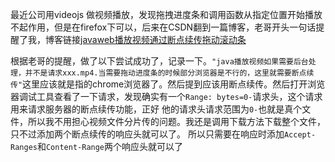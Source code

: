 最近公司用videojs 做视频播放，发现拖拽进度条和调用函数从指定位置开始播放不起作用，但是在firefox下可以，后来在CSDN翻到一篇博客，老哥开头一句话提醒了我，博客链接[javaweb播放视频通过断点续传拖动滚动条](https://blog.csdn.net/tongkaiming/article/details/82252061)  

根据老哥的提醒，做了以下尝试成功了，记录一下。```"java播放视频如果需要后台处理，并不是请求xxx.mp4.当需要拖动进度条的时候部分浏览器是不行的，这里就需要断点续传"```这里应该就是指的chrome浏览器了。然后提到应该用断点续传。然后打开浏览器调试工具查看了一下请求，发现确实有一个`Range: bytes=0-`请求头，这个请求用来请求服务器的断点续传功能，正好
他的请求头请求范围为`0-`也就是真个文件，所以我不用担心视频文件分片传的问题。我还是调用下载方法下载整个文件，只不过添加两个断点续传的响应头就可以了。
所以只需要在响应时添加`Accept-Ranges`和`Content-Range`两个响应头就可以了

